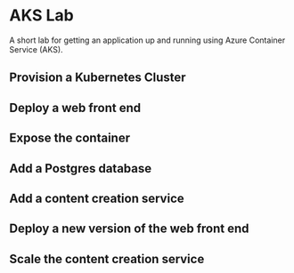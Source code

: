 # AKS Lab
A short lab for getting an application up and running using Azure Container Service (AKS).

## Provision a Kubernetes Cluster

## Deploy a web front end

## Expose the container

## Add a Postgres database

## Add a content creation service

## Deploy a new version of the web front end

## Scale the content creation service

